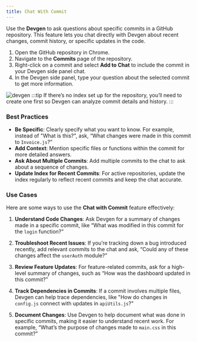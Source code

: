```yaml
---
title: Chat With Commit
---
```


Use the **Devgen** to ask questions about specific commits in a GitHub repository. This feature lets you chat directly with Devgen about recent changes, commit history, or specific updates in the code.

1. Open the GitHub repository in Chrome.
2. Navigate to the **Commits** page of the repository.
3. Right-click on a commit and select **Add to Chat** to include the commit in your Devgen side panel chat.
4. In the Devgen side panel, type your question about the selected commit to get more information.

<img src="/gif/chat_with_commit.gif" alt="devgen" />
:::tip
If there’s no index set up for the repository, you’ll need to create one first so Devgen can analyze commit details and history.
:::


### Best Practices

- **Be Specific**: Clearly specify what you want to know. For example, instead of "What is this?", ask, “What changes were made in this commit to `Invoice.js`?”
- **Add Context**: Mention specific files or functions within the commit for more detailed answers.
- **Ask About Multiple Commits**: Add multiple commits to the chat to ask about a sequence of changes.
- **Update Index for Recent Commits**: For active repositories, update the index regularly to reflect recent commits and keep the chat accurate.


### Use Cases

Here are some ways to use the **Chat with Commit** feature effectively:

1. **Understand Code Changes**: Ask Devgen for a summary of changes made in a specific commit, like “What was modified in this commit for the `login` function?”

2. **Troubleshoot Recent Issues**: If you’re tracking down a bug introduced recently, add relevant commits to the chat and ask, “Could any of these changes affect the `userAuth` module?”

3. **Review Feature Updates**: For feature-related commits, ask for a high-level summary of changes, such as “How was the dashboard updated in this commit?”

4. **Track Dependencies in Commits**: If a commit involves multiple files, Devgen can help trace dependencies, like "How do changes in `config.js` connect with updates in `apiUtils.js`?"

5. **Document Changes**: Use Devgen to help document what was done in specific commits, making it easier to understand recent work. For example, “What’s the purpose of changes made to `main.css` in this commit?”

